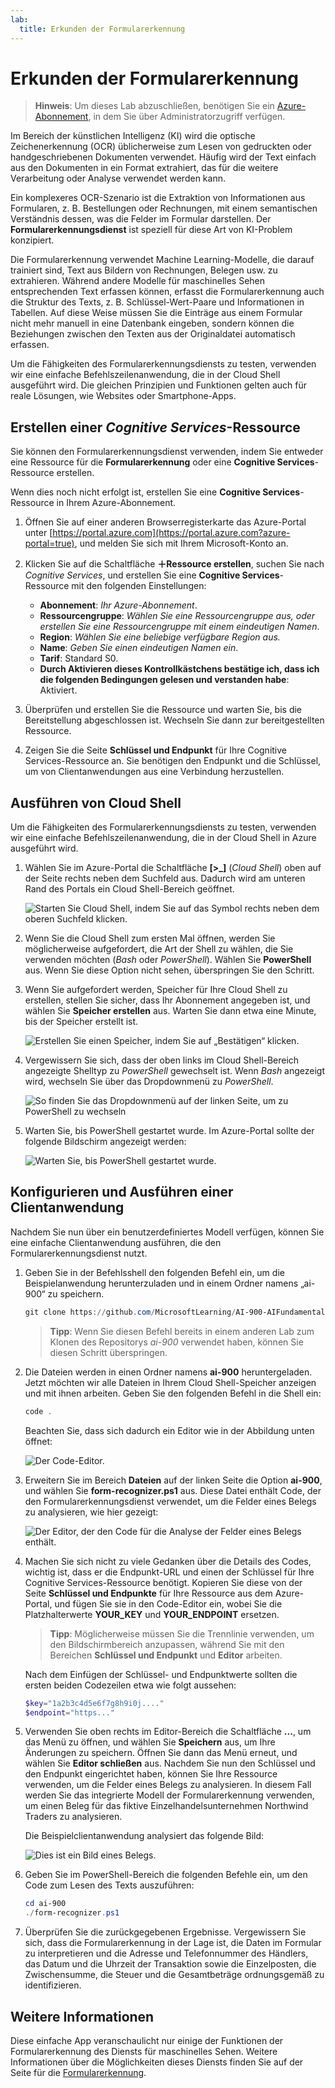 ```yaml
---
lab:
  title: Erkunden der Formularerkennung
---
```


# Erkunden der Formularerkennung

> **Hinweis**: Um dieses Lab abzuschließen, benötigen Sie ein [Azure-Abonnement](https://azure.microsoft.com/free?azure-portal=true), in dem Sie über Administratorzugriff verfügen.

Im Bereich der künstlichen Intelligenz (KI) wird die optische Zeichenerkennung (OCR) üblicherweise zum Lesen von gedruckten oder handgeschriebenen Dokumenten verwendet. Häufig wird der Text einfach aus den Dokumenten in ein Format extrahiert, das für die weitere Verarbeitung oder Analyse verwendet werden kann.

Ein komplexeres OCR-Szenario ist die Extraktion von Informationen aus Formularen, z. B. Bestellungen oder Rechnungen, mit einem semantischen Verständnis dessen, was die Felder im Formular darstellen. Der **Formularerkennungsdienst** ist speziell für diese Art von KI-Problem konzipiert.

Die Formularerkennung verwendet Machine Learning-Modelle, die darauf trainiert sind, Text aus Bildern von Rechnungen, Belegen usw. zu extrahieren. Während andere Modelle für maschinelles Sehen entsprechenden Text erfassen können, erfasst die Formularerkennung auch die Struktur des Texts, z. B. Schlüssel-Wert-Paare und Informationen in Tabellen. Auf diese Weise müssen Sie die Einträge aus einem Formular nicht mehr manuell in eine Datenbank eingeben, sondern können die Beziehungen zwischen den Texten aus der Originaldatei automatisch erfassen. 

Um die Fähigkeiten des Formularerkennungsdiensts zu testen, verwenden wir eine einfache Befehlszeilenanwendung, die in der Cloud Shell ausgeführt wird. Die gleichen Prinzipien und Funktionen gelten auch für reale Lösungen, wie Websites oder Smartphone-Apps.

## Erstellen einer *Cognitive Services*-Ressource

Sie können den Formularerkennungsdienst verwenden, indem Sie entweder eine Ressource für die **Formularerkennung** oder eine **Cognitive Services**-Ressource erstellen.

Wenn dies noch nicht erfolgt ist, erstellen Sie eine **Cognitive Services**-Ressource in Ihrem Azure-Abonnement.

1. Öffnen Sie auf einer anderen Browserregisterkarte das Azure-Portal unter [https://portal.azure.com](https://portal.azure.com?azure-portal=true), und melden Sie sich mit Ihrem Microsoft-Konto an.

1. Klicken Sie auf die Schaltfläche **&#65291;Ressource erstellen**, suchen Sie nach *Cognitive Services*, und erstellen Sie eine **Cognitive Services**-Ressource mit den folgenden Einstellungen:
    - **Abonnement**: *Ihr Azure-Abonnement*.
    - **Ressourcengruppe**: *Wählen Sie eine Ressourcengruppe aus, oder erstellen Sie eine Ressourcengruppe mit einem eindeutigen Namen*.
    - **Region**: *Wählen Sie eine beliebige verfügbare Region aus.*
    - **Name**: *Geben Sie einen eindeutigen Namen ein*.
    - **Tarif**: Standard S0.
    - **Durch Aktivieren dieses Kontrollkästchens bestätige ich, dass ich die folgenden Bedingungen gelesen und verstanden habe**: Aktiviert.

1. Überprüfen und erstellen Sie die Ressource und warten Sie, bis die Bereitstellung abgeschlossen ist. Wechseln Sie dann zur bereitgestellten Ressource.

1. Zeigen Sie die Seite **Schlüssel und Endpunkt** für Ihre Cognitive Services-Ressource an. Sie benötigen den Endpunkt und die Schlüssel, um von Clientanwendungen aus eine Verbindung herzustellen.

## Ausführen von Cloud Shell

Um die Fähigkeiten des Formularerkennungsdiensts zu testen, verwenden wir eine einfache Befehlszeilenanwendung, die in der Cloud Shell in Azure ausgeführt wird. 

1. Wählen Sie im Azure-Portal die Schaltfläche **[>_]** (*Cloud Shell*) oben auf der Seite rechts neben dem Suchfeld aus. Dadurch wird am unteren Rand des Portals ein Cloud Shell-Bereich geöffnet. 

    ![Starten Sie Cloud Shell, indem Sie auf das Symbol rechts neben dem oberen Suchfeld klicken.](media/analyze-receipts/powershell-portal-guide-1.png)

1. Wenn Sie die Cloud Shell zum ersten Mal öffnen, werden Sie möglicherweise aufgefordert, die Art der Shell zu wählen, die Sie verwenden möchten (*Bash* oder *PowerShell*). Wählen Sie **PowerShell** aus. Wenn Sie diese Option nicht sehen, überspringen Sie den Schritt.  

1. Wenn Sie aufgefordert werden, Speicher für Ihre Cloud Shell zu erstellen, stellen Sie sicher, dass Ihr Abonnement angegeben ist, und wählen Sie **Speicher erstellen** aus. Warten Sie dann etwa eine Minute, bis der Speicher erstellt ist.

    ![Erstellen Sie einen Speicher, indem Sie auf „Bestätigen“ klicken.](media/analyze-receipts/powershell-portal-guide-2.png)

1. Vergewissern Sie sich, dass der oben links im Cloud Shell-Bereich angezeigte Shelltyp zu *PowerShell* gewechselt ist. Wenn *Bash* angezeigt wird, wechseln Sie über das Dropdownmenü zu *PowerShell*.

    ![So finden Sie das Dropdownmenü auf der linken Seite, um zu PowerShell zu wechseln](media/analyze-receipts/powershell-portal-guide-3.png) 

1. Warten Sie, bis PowerShell gestartet wurde. Im Azure-Portal sollte der folgende Bildschirm angezeigt werden:  

    ![Warten Sie, bis PowerShell gestartet wurde.](media/analyze-receipts/powershell-prompt.png) 

## Konfigurieren und Ausführen einer Clientanwendung

Nachdem Sie nun über ein benutzerdefiniertes Modell verfügen, können Sie eine einfache Clientanwendung ausführen, die den Formularerkennungsdienst nutzt.

1. Geben Sie in der Befehlsshell den folgenden Befehl ein, um die Beispielanwendung herunterzuladen und in einem Ordner namens „ai-900“ zu speichern.

    ```PowerShell
    git clone https://github.com/MicrosoftLearning/AI-900-AIFundamentals ai-900
    ```

    >**Tipp**: Wenn Sie diesen Befehl bereits in einem anderen Lab zum Klonen des Repositorys *ai-900* verwendet haben, können Sie diesen Schritt überspringen.

1. Die Dateien werden in einen Ordner namens **ai-900** heruntergeladen. Jetzt möchten wir alle Dateien in Ihrem Cloud Shell-Speicher anzeigen und mit ihnen arbeiten. Geben Sie den folgenden Befehl in die Shell ein:

    ```PowerShell
    code .
    ```

    Beachten Sie, dass sich dadurch ein Editor wie in der Abbildung unten öffnet: 

    ![Der Code-Editor.](media/analyze-receipts/powershell-portal-guide-4.png)

1. Erweitern Sie im Bereich **Dateien** auf der linken Seite die Option **ai-900**, und wählen Sie **form-recognizer.ps1** aus. Diese Datei enthält Code, der den Formularerkennungsdienst verwendet, um die Felder eines Belegs zu analysieren, wie hier gezeigt:

    ![Der Editor, der den Code für die Analyse der Felder eines Belegs enthält.](media/analyze-receipts/recognize-receipt-code.png)

1. Machen Sie sich nicht zu viele Gedanken über die Details des Codes, wichtig ist, dass er die Endpunkt-URL und einen der Schlüssel für Ihre Cognitive Services-Ressource benötigt. Kopieren Sie diese von der Seite **Schlüssel und Endpunkte** für Ihre Ressource aus dem Azure-Portal, und fügen Sie sie in den Code-Editor ein, wobei Sie die Platzhalterwerte **YOUR_KEY** und **YOUR_ENDPOINT** ersetzen.

    > **Tipp**: Möglicherweise müssen Sie die Trennlinie verwenden, um den Bildschirmbereich anzupassen, während Sie mit den Bereichen **Schlüssel und Endpunkt** und **Editor** arbeiten.

    Nach dem Einfügen der Schlüssel- und Endpunktwerte sollten die ersten beiden Codezeilen etwa wie folgt aussehen:

    ```PowerShell
    $key="1a2b3c4d5e6f7g8h9i0j...."    
    $endpoint="https..."
    ```

1. Verwenden Sie oben rechts im Editor-Bereich die Schaltfläche **...**, um das Menü zu öffnen, und wählen Sie **Speichern** aus, um Ihre Änderungen zu speichern. Öffnen Sie dann das Menü erneut, und wählen Sie **Editor schließen** aus. Nachdem Sie nun den Schlüssel und den Endpunkt eingerichtet haben, können Sie Ihre Ressource verwenden, um die Felder eines Belegs zu analysieren. In diesem Fall werden Sie das integrierte Modell der Formularerkennung verwenden, um einen Beleg für das fiktive Einzelhandelsunternehmen Northwind Traders zu analysieren.

    Die Beispielclientanwendung analysiert das folgende Bild:

    ![Dies ist ein Bild eines Belegs.](media/analyze-receipts/receipt.jpg)

1. Geben Sie im PowerShell-Bereich die folgenden Befehle ein, um den Code zum Lesen des Texts auszuführen:

    ```PowerShell
    cd ai-900
    ./form-recognizer.ps1
    ```

1. Überprüfen Sie die zurückgegebenen Ergebnisse. Vergewissern Sie sich, dass die Formularerkennung in der Lage ist, die Daten im Formular zu interpretieren und die Adresse und Telefonnummer des Händlers, das Datum und die Uhrzeit der Transaktion sowie die Einzelposten, die Zwischensumme, die Steuer und die Gesamtbeträge ordnungsgemäß zu identifizieren.

## Weitere Informationen

Diese einfache App veranschaulicht nur einige der Funktionen der Formularerkennung des Diensts für maschinelles Sehen. Weitere Informationen über die Möglichkeiten dieses Diensts finden Sie auf der Seite für die [Formularerkennung](https://docs.microsoft.com/azure/applied-ai-services/form-recognizer/overview).
